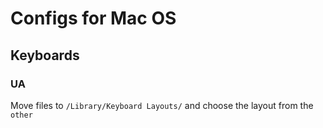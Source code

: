 # Configs for Mac OS

## Keyboards

### UA
Move files to `/Library/Keyboard Layouts/` and choose the layout from the `other`